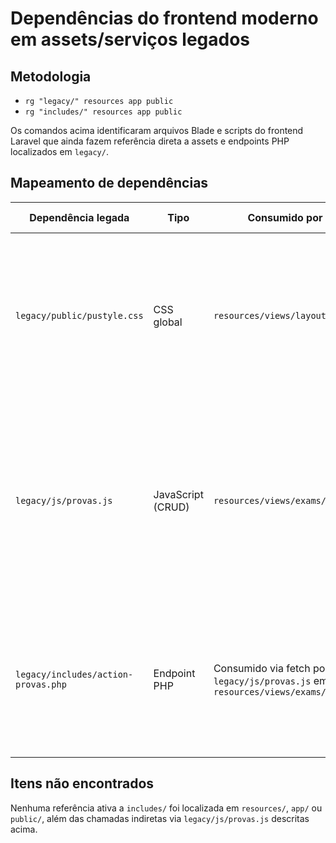 # Dependências do frontend moderno em assets/serviços legados

## Metodologia

- `rg "legacy/" resources app public`
- `rg "includes/" resources app public`

Os comandos acima identificaram arquivos Blade e scripts do frontend Laravel que ainda fazem referência direta a assets e endpoints PHP localizados em `legacy/`.

## Mapeamento de dependências

| Dependência legada | Tipo | Consumido por (Laravel) | Como é utilizada | Classificação | Riscos de mudança | Pré-requisitos para refatoração | Módulo atual |
| --- | --- | --- | --- | --- | --- | --- | --- |
| `legacy/public/pustyle.css` | CSS global | `resources/views/layouts/app.blade.php` | Folha de estilos carregada em todas as páginas que utilizam o layout principal para preservar aparência e utilitários da UI antiga. | Migrar | Remover ou alterar o arquivo sem substituição quebra layout padrão (classes como `.legacy-app`, botões, grids). | Inventariar componentes que dependem das classes do CSS antigo; portar estilos críticos para a stack atual (ex.: SCSS/Tailwind via Vite); validar visualmente telas chaves após migração. | Layout global |
| `legacy/js/provas.js` | JavaScript (CRUD) | `resources/views/exams/index.blade.php` | Controla toda a experiência de provas (modal CRUD, filtros, Choices.js) chamando endpoints AJAX do legado. | Migrar | Reescrita sem cuidado interrompe cadastro/edição de provas e integração com Choices.js, além de depender do markup Blade atual. | Criar controlador/API Laravel equivalente às ações (`listar*`, `buscar`, `criar/editar`, `excluir`); portar lógica para módulos JS modernos (ESM/Vite) preservando IDs do DOM ou reescrevendo a view. | Provas |
| `legacy/includes/action-provas.php` | Endpoint PHP | Consumido via fetch por `legacy/js/provas.js` em `resources/views/exams/index.blade.php` | API que lista/gerencia provas, turmas e matérias usando sessão do legado e acesso direto às tabelas `provas_online`, `turmas`, `questoes`, `bncc_componentes`. | Migrar | Manter endpoint fora do Laravel dificulta auditoria, logging e segurança; indisponibilidade rompe toda a tela de provas. | Replicar regras de permissão/sessão no Laravel, migrar queries para Eloquent ou Query Builder, configurar conexão BNCC, criar rotas protegidas substituindo o endpoint legado. | Provas |

## Itens não encontrados

Nenhuma referência ativa a `includes/` foi localizada em `resources/`, `app/` ou `public/`, além das chamadas indiretas via `legacy/js/provas.js` descritas acima.

